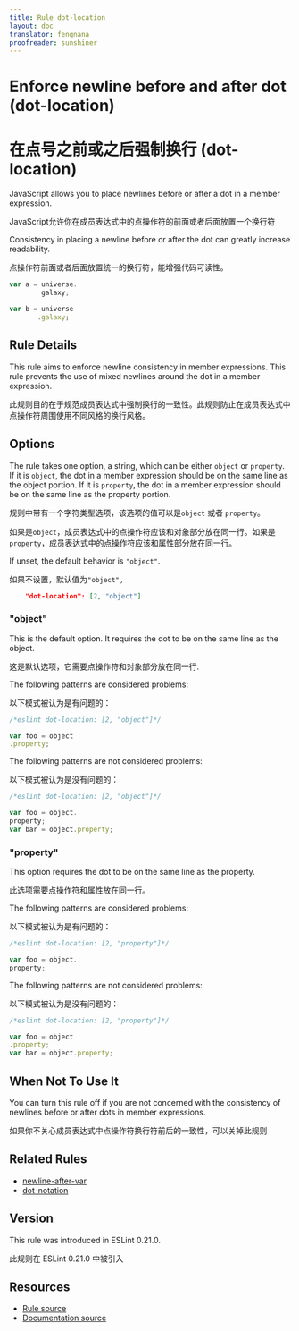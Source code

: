 ```yaml
---
title: Rule dot-location
layout: doc
translator: fengnana
proofreader: sunshiner
---
```

<!-- Note: No pull requests accepted for this file. See README.md in the root directory for details. -->

# Enforce newline before and after dot (dot-location)

# 在点号之前或之后强制换行 (dot-location)

JavaScript allows you to place newlines before or after a dot in a member expression.

JavaScript允许你在成员表达式中的点操作符的前面或者后面放置一个换行符

Consistency in placing a newline before or after the dot can greatly increase readability.

点操作符前面或者后面放置统一的换行符，能增强代码可读性。

```js
var a = universe.
        galaxy;

var b = universe
       .galaxy;
```

## Rule Details

This rule aims to enforce newline consistency in member expressions. This rule prevents the use of mixed newlines around the dot in a member expression.

此规则目的在于规范成员表达式中强制换行的一致性。此规则防止在成员表达式中点操作符周围使用不同风格的换行风格。

## Options

The rule takes one option, a string, which can be either `object` or `property`.
If it is `object`, the dot in a member expression should be on the same line as the object portion.
If it is `property`, the dot in a member expression should be on the same line as the property portion.

规则中带有一个字符类型选项，该选项的值可以是`object` 或者 `property`。

如果是`object`，成员表达式中的点操作符应该和对象部分放在同一行。如果是`property`，成员表达式中的点操作符应该和属性部分放在同一行。

If unset, the default behavior is `"object"`.

如果不设置，默认值为`"object"`。

```json
    "dot-location": [2, "object"]
```

### "object"

This is the default option. It requires the dot to be on the same line as the object.

这是默认选项，它需要点操作符和对象部分放在同一行.

The following patterns are considered problems:

以下模式被认为是有问题的：

```js
/*eslint dot-location: [2, "object"]*/

var foo = object
.property;
```

The following patterns are not considered problems:

以下模式被认为是没有问题的：

```js
/*eslint dot-location: [2, "object"]*/

var foo = object.
property;
var bar = object.property;
```

### "property"

This option requires the dot to be on the same line as the property.

此选项需要点操作符和属性放在同一行。

The following patterns are considered problems:

以下模式被认为是有问题的：

```js
/*eslint dot-location: [2, "property"]*/

var foo = object.
property;
```

The following patterns are not considered problems:

以下模式被认为是没有问题的：

```js
/*eslint dot-location: [2, "property"]*/

var foo = object
.property;
var bar = object.property;
```

## When Not To Use It

You can turn this rule off if you are not concerned with the consistency of newlines before or after dots in member expressions.

如果你不关心成员表达式中点操作符换行符前后的一致性，可以关掉此规则

## Related Rules

* [newline-after-var](newline-after-var)
* [dot-notation](dot-notation)

## Version

This rule was introduced in ESLint 0.21.0.

此规则在 ESLint 0.21.0 中被引入

## Resources

* [Rule source](https://github.com/eslint/eslint/tree/master/lib/rules/dot-location.js)
* [Documentation source](https://github.com/eslint/eslint/tree/master/docs/rules/dot-location.md)
